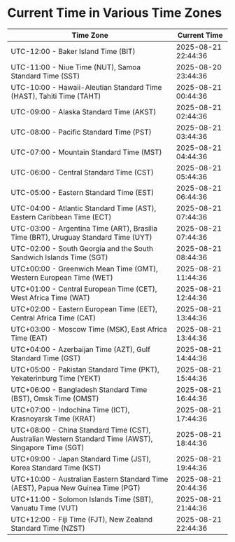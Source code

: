 # Current Time in Various Time Zones

| Time Zone | Current Time |
|-----------|--------------|
| UTC-12:00 - Baker Island Time (BIT) | 2025-08-21 22:44:36 |
| UTC-11:00 - Niue Time (NUT), Samoa Standard Time (SST) | 2025-08-20 23:44:36 |
| UTC-10:00 - Hawaii-Aleutian Standard Time (HAST), Tahiti Time (TAHT) | 2025-08-21 00:44:36 |
| UTC-09:00 - Alaska Standard Time (AKST) | 2025-08-21 02:44:36 |
| UTC-08:00 - Pacific Standard Time (PST) | 2025-08-21 03:44:36 |
| UTC-07:00 - Mountain Standard Time (MST) | 2025-08-21 04:44:36 |
| UTC-06:00 - Central Standard Time (CST) | 2025-08-21 05:44:36 |
| UTC-05:00 - Eastern Standard Time (EST) | 2025-08-21 06:44:36 |
| UTC-04:00 - Atlantic Standard Time (AST), Eastern Caribbean Time (ECT) | 2025-08-21 07:44:36 |
| UTC-03:00 - Argentina Time (ART), Brasília Time (BRT), Uruguay Standard Time (UYT) | 2025-08-21 07:44:36 |
| UTC-02:00 - South Georgia and the South Sandwich Islands Time (SGT) | 2025-08-21 08:44:36 |
| UTC±00:00 - Greenwich Mean Time (GMT), Western European Time (WET) | 2025-08-21 11:44:36 |
| UTC+01:00 - Central European Time (CET), West Africa Time (WAT) | 2025-08-21 12:44:36 |
| UTC+02:00 - Eastern European Time (EET), Central Africa Time (CAT) | 2025-08-21 13:44:36 |
| UTC+03:00 - Moscow Time (MSK), East Africa Time (EAT) | 2025-08-21 13:44:36 |
| UTC+04:00 - Azerbaijan Time (AZT), Gulf Standard Time (GST) | 2025-08-21 14:44:36 |
| UTC+05:00 - Pakistan Standard Time (PKT), Yekaterinburg Time (YEKT) | 2025-08-21 15:44:36 |
| UTC+06:00 - Bangladesh Standard Time (BST), Omsk Time (OMST) | 2025-08-21 16:44:36 |
| UTC+07:00 - Indochina Time (ICT), Krasnoyarsk Time (KRAT) | 2025-08-21 17:44:36 |
| UTC+08:00 - China Standard Time (CST), Australian Western Standard Time (AWST), Singapore Time (SGT) | 2025-08-21 18:44:36 |
| UTC+09:00 - Japan Standard Time (JST), Korea Standard Time (KST) | 2025-08-21 19:44:36 |
| UTC+10:00 - Australian Eastern Standard Time (AEST), Papua New Guinea Time (PGT) | 2025-08-21 20:44:36 |
| UTC+11:00 - Solomon Islands Time (SBT), Vanuatu Time (VUT) | 2025-08-21 21:44:36 |
| UTC+12:00 - Fiji Time (FJT), New Zealand Standard Time (NZST) | 2025-08-21 22:44:36 |
